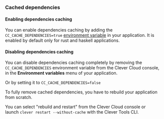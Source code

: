 ### Cached dependencies

#### Enabling dependencies caching

You can enable dependencies caching by adding the `CC_CACHE_DEPENDENCIES=true` [environment variable](#setting-up-environment-variables-on-clever-cloud) in your application. It is enabled by default only for rust and haskell applications.

#### Disabling dependencies caching

You can disable dependencies caching completely by removing the `CC_CACHE_DEPENDENCIES` environment variable from the Clever Cloud console, in the **Environment variables** menu of your application.

Or by setting it to `CC_CACHE_DEPENDENCIES=false`

To fully remove cached dependencies, you have to rebuild your application from scratch.

You can select "rebuild and restart" from the Clever Cloud console or launch `clever restart --without-cache` with the Clever Tools CLI.